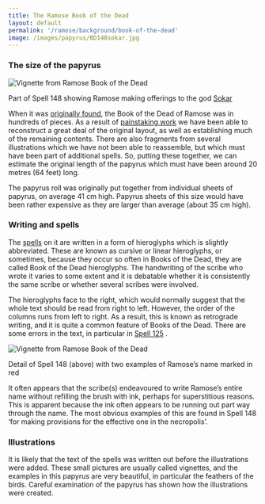 ```yaml
---
title: The Ramose Book of the Dead
layout: default
permalink: '/ramose/background/book-of-the-dead'
image: /images/papyrus/BD148sokar.jpg
---
```

### The size of the papyrus

![Vignette from Ramose Book of the Dead]({{site.baseurl}}/images/papyrus/BD148sokar.jpg)

Part of Spell 148 showing Ramose  making offerings to the god [Sokar](https://en.wikipedia.org/wiki/Seker)

When it was [originally found]({{site.baseurl}}/ramose/background/discovery), the Book of the Dead of Ramose was in hundreds of pieces. As a result of [painstaking work]({{site.baseurl}}/conservation/) we have been able to reconstruct a great deal of the original layout, as well as establishing much of the remaining contents. There are also fragments from several illustrations which we have not been able to reassemble, but which must have been part of additional spells. So, putting these together, we can estimate the original length of the papyrus which must have been around 20 metres (64 feet) long.

The papyrus roll was originally put together from individual sheets of papyrus, on average 41 cm high. Papyrus sheets of this size would have been rather expensive as they are larger than average (about 35 cm high).

### **Writing and spells**

The [spells]({{site.baseurl}}/explore/books/) on it are written in a form of hieroglyphs which is slightly abbreviated. These are known as cursive or linear hieroglyphs, or sometimes, because they occur so often in Books of the Dead, they are called Book of the Dead hieroglyphs. The handwriting of the scribe who wrote it varies to some extent and it is debatable whether it is consistently the same scribe or whether several scribes were involved.

The hieroglyphs face to the right, which would normally suggest that the whole text should be read from right to left. However, the order of the columns runs from left to right. As a result, this is known as retrograde writing, and it is quite a common feature of Books of the Dead. There are some errors in the text, in particular in [Spell 125]({{site.baseurl}}/explore/the-book-of-the-dead/spell-125) .

![Vignette from Ramose Book of the Dead]({{site.baseurl}}/images/papyrus/ramoseink.jpg)

Detail of Spell 148 (above) with two examples of Ramose’s name marked in red

It often appears that the scribe(s) endeavoured to write Ramose’s entire name without refilling the brush with ink, perhaps for superstitious reasons. This is apparent because the ink often appears to be running out part way through the name. The most obvious examples of this are found in Spell 148 ‘for making provisions for the effective one in the necropolis’.

### Illustrations

It is likely that the text of the spells was written out before the illustrations were added. These small pictures are usually called vignettes, and the examples in this papyrus are very beautiful, in particular the feathers of the birds. Careful examination of the papyrus has shown how the illustrations were created.
